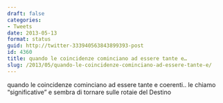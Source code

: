 ```yaml
---
draft: false
categories:
- Tweets
date: 2013-05-13
format: status
guid: http://twitter-333940563843899393-post
id: 4360
title: quando le coincidenze cominciano ad essere tante e…
slug: /2013/05/quando-le-coincidenze-cominciano-ad-essere-tante-e/
---
```


quando le coincidenze cominciano ad essere tante e coerenti.. le chiamo “significative” e sembra di tornare sulle rotaie del Destino